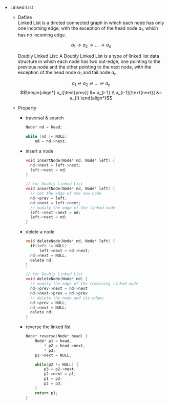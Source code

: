 * Linked List
  - Define  
    Linked List is a dircted connected graph in which each node has only one incoming edge, with the exception of the head node $a_1$, which has no incoming edge.

    $$a_1 \to a_2 \to ... \to a_n$$

    Doubly Linked List: A Doubly Linked List is a type of linked list data structure in which each node has two out-edge, one pointing to the previous node and the other pointing to the next node, with the exception of the head node $a_1$ and tail node $a_n$.   

    $$a_1 \rightleftharpoons a_2 \rightleftharpoons ... \rightleftharpoons a_n$$
    $$\begin{align*}
      a_i[\text{prev}] &= a_{i-1}  \\
      a_{i-1}[\text{next}] &= a_{i}
    \end{align*}$$


  - Property
    - traversal & search
      ```c
      Node* nd = head;

      while (nd != NULL) 
          nd = nd->next;
      ```

    - insert a node
      ```c
      void insertNode(Node* nd, Node* left) {
        nd->next = left->next;
        left->next = nd;
      }
      ``` 

      ```c
      // for Doubly Linked List
      void insertNode(Node* nd, Node* left) {
        // set the edge of the new node
        nd->prev = left;
        nd->next = left->next;
        // modify the edge of the linked node
        left->next->next = nd;
        left->next = nd;
      }
      ``` 

    - delete a node
      ```c
      void deleteNode(Node* nd, Node* left) {
        if(left != NULL)
            left->next = nd->next;
        nd->next = NULL;
        delete nd;
      }
      ``` 

      ```c
      // for Doubly Linked List
      void deleteNode(Node* nd) {
        // modify the edge of the remaining linked node
        nd->prev->next = nd->next
        nd->next->prev = nd->prev
        // delete the node and its edges
        nd->prev = NULL;
        nd->next = NULL;
        delete nd;
      }
      ``` 

    - reverse the linked list
      ```cpp
      Node* reverse(Node* head) {
          Node* p1 = head,
              * p2 = head->next, 
              * p3;
          p1->next = NULL;

          while(p2 != NULL) {
              p3 = p2->next;
              p2->next = p1;
              p1 = p2;
              p2 = p3;
          }
          return p1;
      }
      ```